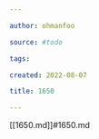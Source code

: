 ```yaml
---

author: ohmanfoo

source: #todo

tags: 

created: 2022-08-07

title: 1650

---
```

[[1650.md]]#1650.md